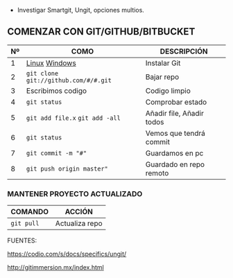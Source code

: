 

- Investigar Smartgit, Ungit, opciones multios.




## COMENZAR CON GIT/GITHUB/BITBUCKET
 Nº | COMO | DESCRIPCIÓN 
 ---|------| ------------ 
  1 |[Linux](https://www.digitalocean.com/community/tutorials/how-to-install-git-on-ubuntu-14-04) [Windows](https://windows.github.com/)| Instalar Git
  2 | `git clone git://github.com/#/#.git`| Bajar repo
  3 |  Escribimos codigo | Codigo limpio 
  4 | `git status`| Comprobar estado
  5 | `git add file.x` `git add -all` | Añadir file, Añadir todos
  6 | `git status`| Vemos que tendrá commit
  7 | `git commit -m "#"`| Guardamos en pc
  8 | `git push origin master"`| Guardado en repo remoto

### MANTENER PROYECTO ACTUALIZADO
COMANDO | ACCIÓN
------- | ------
`git pull` | Actualiza repo                   




FUENTES:

<https://codio.com/s/docs/specifics/ungit/>

<http://gitimmersion.mx/index.html>